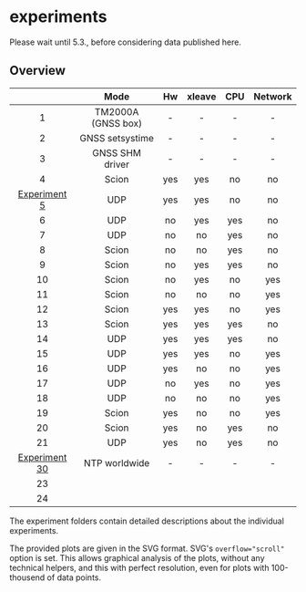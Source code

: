 # experiments

Please wait until 5.3., before considering data published here.

## Overview

|    |        Mode        |  Hw | xleave | CPU | Network |
|:--:|:------------------:|:---:|:------:|:---:|:-------:|
|  1 | TM2000A (GNSS box) |  -  |    -   |  -  |    -    |
|  2 |   GNSS setsystime  |  -  |    -   |  -  |    -    |
|  3 |   GNSS SHM driver  |  -  |    -   |  -  |    -    |
|  4 |        Scion       | yes |   yes  |  no |    no   |
|  [Experiment 5](5) |         UDP        | yes |   yes  |  no |    no   |
|  6 |         UDP        |  no |   yes  | yes |    no   |
|  7 |         UDP        |  no |   no   | yes |    no   |
|  8 |        Scion       |  no |   no   | yes |    no   |
|  9 |        Scion       |  no |   yes  | yes |    no   |
| 10 |        Scion       |  no |   yes  |  no |   yes   |
| 11 |        Scion       |  no |   no   |  no |   yes   |
| 12 |        Scion       | yes |   yes  |  no |   yes   |
| 13 |        Scion       | yes |   yes  | yes |    no   |
| 14 |         UDP        | yes |   yes  | yes |    no   |
| 15 |         UDP        | yes |   yes  |  no |   yes   |
| 16 |         UDP        | yes |   no   |  no |   yes   |
| 17 |         UDP        |  no |   yes  |  no |   yes   |
| 18 |         UDP        |  no |   no   |  no |   yes   |
| 19 |        Scion       | yes |   no   |  no |   yes   |
| 20 |        Scion       | yes |   no   | yes |    no   |
| 21 |         UDP        | yes |   no   | yes |    no   |
| [Experiment 30](30) | NTP worldwide      |  -  |    -   |  -  |    -    |
| 23 |                    |     |        |     |         |
| 24 |                    |     |        |     |         |


The experiment folders contain detailed descriptions about the individual experiments.

The provided plots are given in the SVG format. SVG's ```overflow="scroll"``` option is set. This allows graphical analysis of the plots, without any technical helpers, and this with perfect resolution, even for plots with 100-thousend of data points.

